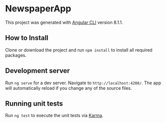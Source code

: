 # NewspaperApp

This project was generated with [Angular CLI](https://github.com/angular/angular-cli) version 8.1.1.

## How to Install

Clone or download the project and run `npm install` to install all required packages.

## Development server

Run `ng serve` for a dev server. Navigate to `http://localhost:4200/`. The app will automatically reload if you change any of the source files.

## Running unit tests

Run `ng test` to execute the unit tests via [Karma](https://karma-runner.github.io).
